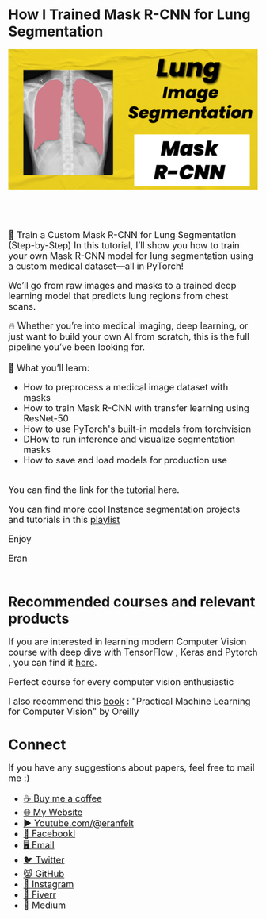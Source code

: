 # How I Trained Mask R-CNN for Lung Segmentation
<p align="center">
  <img width="800" src="Mask RCNN - Lung Image Segmentation.png" "image">
</p>

##
<br/><br/> 

<font size= "4" >
🎯 Train a Custom Mask R-CNN for Lung Segmentation (Step-by-Step)
In this tutorial, I’ll show you how to train your own Mask R-CNN model for lung segmentation using a custom medical dataset—all in PyTorch! 

We’ll go from raw images and masks to a trained deep learning model that predicts lung regions from chest scans.

🔥 Whether you’re into medical imaging, deep learning, or just want to build your own AI from scratch, this is the full pipeline you’ve been looking for.
<br/><br/> 
🔹 What you’ll learn:

- How to preprocess a medical image dataset with masks
- How to train Mask R-CNN with transfer learning using ResNet-50
- How to use PyTorch's built-in models from torchvision
- DHow to run inference and visualize segmentation masks
- How to save and load models for production use
<br/><br/> 

You can find the link for the [tutorial](https://youtu.be/txTNksZityI) here. 

You can find more cool Instance segmentation projects and tutorials in this  [playlist](https://www.youtube.com/playlist?list=PLdkryDe59y4Y24C9LW1AjffKmgGUyaInz)


Enjoy

Eran
<br/><br/> 

</font>

# Recommended courses and relevant products 
<font size= "4" >

If you are interested in learning modern Computer Vision course with deep dive with TensorFlow , Keras and Pytorch , you can find it [here](http://bit.ly/3HeDy1V).

Perfect course for every computer vision enthusiastic

I also recommend this [book](https://amzn.to/3GBMNLC) : "Practical Machine Learning for Computer Vision" by Oreilly 


</font>

# Connect

<font size= "4" >
If you have any suggestions about papers, feel free to mail me :)

- [☕ Buy me a coffee](https://ko-fi.com/eranfeit)
- [🌐 My Website](https://eranfeit.net)
- [▶️ Youtube.com/@eranfeit](https://www.youtube.com/channel/UCTiWJJhaH6BviSWKLJUM9sg)
- [🐙 Facebookl](https://www.facebook.com/groups/3080601358933585)
- [🖥️ Email](mailto:feitgemel@gmail.com)
- [🐦 Twitter](https://twitter.com/eran_feit )
- [😸 GitHub](https://github.com/feitgemel)
- [📸 Instagram](https://www.instagram.com/eran_feit/)
- [🤝 Fiverr ](https://www.fiverr.com/s/mB3Pbb)
- [📝 Medium ](https://medium.com/@feitgemel)


</font>


